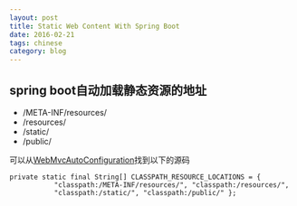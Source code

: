```yaml
---
layout: post
title: Static Web Content With Spring Boot
date: 2016-02-21
tags: chinese
category: blog
---
```



spring boot自动加载静态资源的地址
-----------

* /META-INF/resources/  
* /resources/  
* /static/  
* /public/
  
  
可以从[WebMvcAutoConfiguration](http://docs.spring.io/spring-boot/docs/current/api/org/springframework/boot/autoconfigure/web/WebMvcAutoConfiguration.html)找到以下的源码  

<pre><code>private static final String[] CLASSPATH_RESOURCE_LOCATIONS = {
		   "classpath:/META-INF/resources/", "classpath:/resources/",
		   "classpath:/static/", "classpath:/public/" };</code></pre>

